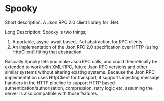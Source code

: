# Spooky
Short description: A Json RPC 2.0 client library for .Net.

Long Description: Spooky is two things;

1. A portable, async-await based, .Net abstraction for RPC clients
2. An implementation of the Json RPC 2.0 specification over HTTP (using HttpClient) fitting that abstraction. 

Basically Spooky lets you make Json RPC calls, and could theoretically be extended to work with XML-RPC, future Json RPC versions and other similar systems without altering existing systems.
Because the Json RPC implementation uses HttpClient for transport, it supports injecting message handlers in the HTTP pipeline to support HTTP based authentication/authorisation, compression, retry logic etc. 
assuming the server is also compatible with those features.

